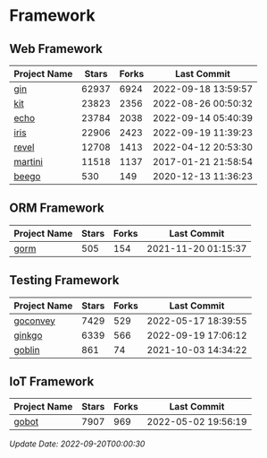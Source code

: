 # Framework

## Web Framework
| Project Name | Stars | Forks | Last Commit |
| ------------ | ----- | ----- | ----------- |
| [gin](https://github.com/gin-gonic/gin) | 62937 | 6924 | 2022-09-18 13:59:57 |
| [kit](https://github.com/go-kit/kit) | 23823 | 2356 | 2022-08-26 00:50:32 |
| [echo](https://github.com/labstack/echo) | 23784 | 2038 | 2022-09-14 05:40:39 |
| [iris](https://github.com/kataras/iris) | 22906 | 2423 | 2022-09-19 11:39:23 |
| [revel](https://github.com/revel/revel) | 12708 | 1413 | 2022-04-12 20:53:30 |
| [martini](https://github.com/go-martini/martini) | 11518 | 1137 | 2017-01-21 21:58:54 |
| [beego](https://github.com/astaxie/beego) | 530 | 149 | 2020-12-13 11:36:23 |

## ORM Framework
| Project Name | Stars | Forks | Last Commit |
| ------------ | ----- | ----- | ----------- |
| [gorm](https://github.com/jinzhu/gorm) | 505 | 154 | 2021-11-20 01:15:37 |

## Testing Framework
| Project Name | Stars | Forks | Last Commit |
| ------------ | ----- | ----- | ----------- |
| [goconvey](https://github.com/smartystreets/goconvey) | 7429 | 529 | 2022-05-17 18:39:55 |
| [ginkgo](https://github.com/onsi/ginkgo) | 6339 | 566 | 2022-09-19 17:06:12 |
| [goblin](https://github.com/franela/goblin) | 861 | 74 | 2021-10-03 14:34:22 |

## IoT Framework
| Project Name | Stars | Forks | Last Commit |
| ------------ | ----- | ----- | ----------- |
| [gobot](https://github.com/hybridgroup/gobot) | 7907 | 969 | 2022-05-02 19:56:19 |

*Update Date: 2022-09-20T00:00:30*